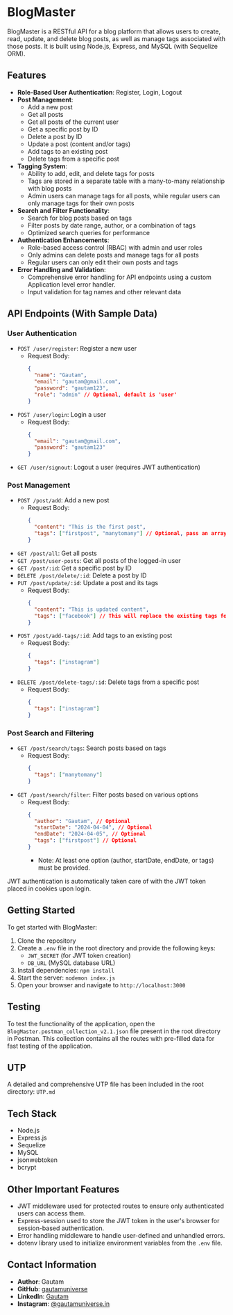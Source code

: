 # BlogMaster

BlogMaster is a RESTful API for a blog platform that allows users to create, read, update, and delete blog posts, as well as manage tags associated with those posts. It is built using Node.js, Express, and MySQL (with Sequelize ORM).

## Features

- **Role-Based User Authentication**: Register, Login, Logout
- **Post Management**:
  - Add a new post
  - Get all posts
  - Get all posts of the current user
  - Get a specific post by ID
  - Delete a post by ID
  - Update a post (content and/or tags)
  - Add tags to an existing post
  - Delete tags from a specific post
- **Tagging System**:
  - Ability to add, edit, and delete tags for posts
  - Tags are stored in a separate table with a many-to-many relationship with blog posts
  - Admin users can manage tags for all posts, while regular users can only manage tags for their own posts
- **Search and Filter Functionality**:
  - Search for blog posts based on tags
  - Filter posts by date range, author, or a combination of tags
  - Optimized search queries for performance
- **Authentication Enhancements**:
  - Role-based access control (RBAC) with admin and user roles
  - Only admins can delete posts and manage tags for all posts
  - Regular users can only edit their own posts and tags
- **Error Handling and Validation**:
  - Comprehensive error handling for API endpoints using a custom Application level error handler.
  - Input validation for tag names and other relevant data

## API Endpoints (With Sample Data)

### User Authentication

- `POST /user/register`: Register a new user
  - Request Body:
    ```json
    {
      "name": "Gautam",
      "email": "gautam@gmail.com",
      "password": "gautam123",
      "role": "admin" // Optional, default is 'user'
    }
    ```
- `POST /user/login`: Login a user
  - Request Body:
    ```json
    {
      "email": "gautam@gmail.com",
      "password": "gautam123"
    }
    ```
- `GET /user/signout`: Logout a user (requires JWT authentication)

### Post Management

- `POST /post/add`: Add a new post
  - Request Body:
    ```json
    {
      "content": "This is the first post",
      "tags": ["firstpost", "manytomany"] // Optional, pass an array even for a single tag
    }
    ```
- `GET /post/all`: Get all posts
- `GET /post/user-posts`: Get all posts of the logged-in user
- `GET /post/:id`: Get a specific post by ID
- `DELETE /post/delete/:id`: Delete a post by ID
- `PUT /post/update/:id`: Update a post and its tags
  - Request Body:
    ```json
    {
      "content": "This is updated content",
      "tags": ["facebook"] // This will replace the existing tags for the post
    }
    ```
- `POST /post/add-tags/:id`: Add tags to an existing post
  - Request Body:
    ```json
    {
      "tags": ["instagram"]
    }
    ```
- `DELETE /post/delete-tags/:id`: Delete tags from a specific post
  - Request Body:
    ```json
    {
      "tags": ["instagram"]
    }
    ```

### Post Search and Filtering

- `GET /post/search/tags`: Search posts based on tags
  - Request Body:
    ```json
    {
      "tags": ["manytomany"]
    }
    ```
- `GET /post/search/filter`: Filter posts based on various options
  - Request Body:
    ```json
    {
      "author": "Gautam", // Optional
      "startDate": "2024-04-04", // Optional
      "endDate": "2024-04-05", // Optional
      "tags": ["firstpost"] // Optional
    }
    ```
    - Note: At least one option (author, startDate, endDate, or tags) must be provided.

JWT authentication is automatically taken care of with the JWT token placed in cookies upon login.

## Getting Started

To get started with BlogMaster:

1. Clone the repository
2. Create a `.env` file in the root directory and provide the following keys:
   - `JWT_SECRET` (for JWT token creation)
   - `DB_URL` (MySQL database URL)
3. Install dependencies: `npm install`
4. Start the server: `nodemon index.js`
5. Open your browser and navigate to `http://localhost:3000`

## Testing

To test the functionality of the application, open the `BlogMaster.postman_collection_v2.1.json` file present in the root directory in Postman. This collection contains all the routes with pre-filled data for fast testing of the application.

## UTP

A detailed and comprehensive UTP file has been included in the root directory: `UTP.md`

## Tech Stack

- Node.js
- Express.js
- Sequelize
- MySQL
- jsonwebtoken
- bcrypt

## Other Important Features

- JWT middleware used for protected routes to ensure only authenticated users can access them.
- Express-session used to store the JWT token in the user's browser for session-based authentication.
- Error handling middleware to handle user-defined and unhandled errors.
- dotenv library used to initialize environment variables from the `.env` file.

## Contact Information

- **Author**: Gautam
- **GitHub**: [gautamuniverse](https://github.com/gautamuniverse)
- **LinkedIn**: [Gautam](https://www.linkedin.com/in/gautam-116307bb/)
- **Instagram**: [@gautamuniverse.in](https://www.instagram.com/gautamuniverse.in/)
